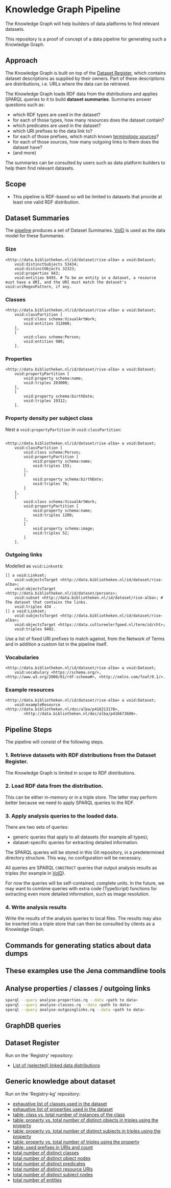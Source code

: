 # Knowledge Graph Pipeline

The Knowledge Graph will help builders of data platforms to find relevant datasets.

This repository is a proof of concept of a data pipeline for generating such a Knowledge Graph.

## Approach

The Knowledge Graph is built on top of
the [Dataset Register](https://github.com/netwerk-digitaal-erfgoed/dataset-register), which contains dataset
descriptions as supplied by their owners. Part of these descriptions are distributions, i.e. URLs where the data can be
retrieved.

The Knowledge Graph loads RDF data from the distributions and applies SPARQL queries to it to build **dataset
summaries**. Summaries answer questions such as:

- which RDF types are used in the dataset?
- for each of those types, how many resources does the dataset contain?
- which predicates are used in the dataset?
- which URI prefixes to the data link to?
- for each of those prefixes, which match known [terminology sources](https://termennetwerk.netwerkdigitaalerfgoed.nl)?
- for each of those sources, how many outgoing links to them does the dataset have?
- (and more)

The summaries can be consulted by users such as data platform builders to help them find relevant datasets.

## Scope

- This pipeline is RDF-based so will be limited to datasets that provide at least one valid RDF distribution.

## Dataset Summaries

The [pipeline](#pipeline-steps) produces a set of Dataset Summaries. [VoID](https://www.w3.org/TR/void/#statistics) is
used as the data model for these Summaries.

### Size

```ttl
<http://data.bibliotheken.nl/id/dataset/rise-alba> a void:Dataset;
    void:distinctSubjects 53434; 
    void:distinctObjects 32323;
    void:properties 943;
    void:entities 8493. # To be an entity in a dataset, a resource must have a URI, and the URI must match the dataset's void:uriRegexPattern, if any. 
```

### Classes

```ttl
<http://data.bibliotheken.nl/id/dataset/rise-alba> a void:Dataset;
    void:classPartition [
        void:class schema:VisualArtWork;
        void:entities 312000;
    ],
    [
        void:class schema:Person;
        void:entities 980;
    ].
```

### Properties

```ttl
<http://data.bibliotheken.nl/id/dataset/rise-alba> a void:Dataset;
    void:propertyPartition [
        void:property schema:name;
        void:triples 203000;
    ],
    [
        void:property schema:birthDate;
        void:triples 19312;
    ].
```

### Property density per subject class

Nest a `void:propertyPartition` in `void:classPartition`:

```ttl

<http://data.bibliotheken.nl/id/dataset/rise-alba> a void:Dataset;
    void:classPartition [
        void:class schema:Person;
        void:propertyPartition [
            void:property schema:name;
            void:triples 155;
        ],
        [
            void:property schema:birthDate;
            void:triples 76;
        ]
    ],
    [
        void:class schema:VisualArtWork;
        void:propertyPartition [
            void:property schema:name;
            void:triples 1200;
        ],
        [
            void:property schema:image;
            void:triples 52;
        ]
    ].
```

### Outgoing links

Modelled as `void:Linkset`s:

```ttl
[] a void:Linkset;
    void:subjectsTarget <http://data.bibliotheken.nl/id/dataset/rise-alba>;
    void:objectsTarget <http://data.bibliotheken.nl/id/dataset/persons>;
    void:subset <http://data.bibliotheken.nl/id/dataset/rise-alba>; # The dataset that contains the links.
    void:triples 434 .
[] a void:Linkset;
    void:subjectsTarget <http://data.bibliotheken.nl/id/dataset/rise-alba>;
    void:objectsTarget <https://data.cultureelerfgoed.nl/term/id/cht>;
    void:triples 9402.
```

Use a list of fixed URI prefixes to match against, from the Network of Terms and in addition a custom list in the pipeline itself.

### Vocabularies

```ttl
<http://data.bibliotheken.nl/id/dataset/rise-alba> a void:Dataset;
    void:vocabulary <https://schema.org/>, <http://www.w3.org/2000/01/rdf-schema#>, <http://xmlns.com/foaf/0.1/>.
```

### Example resources

```ttl
<http://data.bibliotheken.nl/id/dataset/rise-alba> a void:Dataset;
    void:exampleResource <http://data.bibliotheken.nl/doc/alba/p418213178>, 
        <http://data.bibliotheken.nl/doc/alba/p416673600>.
```

## Pipeline Steps

The pipeline will consist of the following steps.

### 1. Retrieve datasets with RDF distributions from the Dataset Register.

The Knowledge Graph is limited in scope to RDF distributions.

### 2. Load RDF data from the distribution.

This can be either in-memory or in a triple store. The latter may perform better because we need to apply SPARQL queries
to the RDF.

### 3. Apply analysis queries to the loaded data.

There are two sets of queries:

- generic queries that apply to all datasets (for example all types);
- dataset-specific queries for extracting detailed information.

The SPARQL queries will be stored in this Git repository, in a predetermined directory structure. This way, no
configuration will be necessary.

All queries are SPARQL `CONSTRUCT` queries that output analysis results as triples (for example
in [VoID](https://www.w3.org/TR/void/)).

For now the queries will be self-contained, complete units. In the future, we may want to combine queries with extra
code (TypeScript) functions for extracting even more detailed information, such as image resolution.

### 4. Write analysis results

Write the results of the analysis queries to local files. The results may also be inserted into a triple store that can
then be consulted by clients as a Knowledge Graph.

## Commands for generating statics about data dumps

## These examples use the Jena commandline tools

## Analyse properties / classes / outgoing links

```bash
sparql --query analyse-properties.rq --data <path to data>
sparql --query analyse-classes.rq --data <path to data>
sparql --query analyse-outgoinglinks.rq --data <path to data> 
```

## GraphDB queries

## Dataset Register

Run on the 'Registry' repository:

- [List of (selected) linked data distributions](https://triplestore.netwerkdigitaalerfgoed.nl/sparql?savedQueryName=Linked%20data%20distributies&owner=admin)

## Generic knowledge about dataset

Run on the 'Registry-kg' repository:

- [exhaustive list of classes used in the dataset](https://triplestore.netwerkdigitaalerfgoed.nl/sparql?savedQueryName=KG%20-%20exhaustive%20list%20of%20classes%20used%20in%20the%20dataset&owner=kg)
- [exhaustive list of properties used in the dataset](https://triplestore.netwerkdigitaalerfgoed.nl/sparql?savedQueryName=KG%20-%20exhaustive%20list%20of%20properties%20used%20in%20the%20dataset&owner=kg)
- [table: class vs. total number of instances of the class](https://triplestore.netwerkdigitaalerfgoed.nl/sparql?savedQueryName=KG%20-%20table%3A%20class%20vs.%20total%20number%20of%20instances%20of%20the%20class&owner=kg)
- [table: property vs. total number of distinct objects in triples using the property](https://triplestore.netwerkdigitaalerfgoed.nl/sparql?savedQueryName=KG%20-%20table%3A%20property%20vs.%20total%20number%20of%20distinct%20objects%20in%20triples%20using%20the%20property&owner=kg)
- [table: property vs. total number of distinct subjects in triples using the property](https://triplestore.netwerkdigitaalerfgoed.nl/sparql?savedQueryName=KG%20-%20table%3A%20property%20vs.%20total%20number%20of%20distinct%20subjects%20in%20triples%20using%20the%20property&owner=kg)
- [table: property vs. total number of triples using the property](https://triplestore.netwerkdigitaalerfgoed.nl/sparql?savedQueryName=KG%20-%20table%3A%20property%20vs.%20total%20number%20of%20triples%20using%20the%20property&owner=kg)
- [table: used prefixes in URIs and count](https://triplestore.netwerkdigitaalerfgoed.nl/sparql?savedQueryName=KG%20-%20table%3A%20used%20prefixes%20in%20URIs%20and%20count&owner=kg)
- [total number of distinct classes](https://triplestore.netwerkdigitaalerfgoed.nl/sparql?savedQueryName=KG%20-%20total%20number%20of%20distinct%20classes&owner=kg)
- [total number of distinct object nodes](https://triplestore.netwerkdigitaalerfgoed.nl/sparql?savedQueryName=KG%20-%20total%20number%20of%20distinct%20object%20nodes&owner=kg)
- [total number of distinct predicates](https://triplestore.netwerkdigitaalerfgoed.nl/sparql?savedQueryName=KG%20-%20total%20number%20of%20distinct%20predicates&owner=kg)
- [total number of distinct resource URIs](https://triplestore.netwerkdigitaalerfgoed.nl/sparql?savedQueryName=KG%20-%20total%20number%20of%20distinct%20resource%20URIs&owner=kg)
- [total number of distinct subject nodes](https://triplestore.netwerkdigitaalerfgoed.nl/sparql?savedQueryName=KG%20-%20total%20number%20of%20distinct%20subject%20nodes&owner=kg)
- [total number of entities](https://triplestore.netwerkdigitaalerfgoed.nl/sparql?savedQueryName=KG%20-%20total%20number%20of%20entities&owner=kg)
